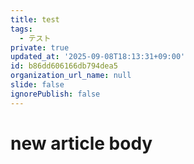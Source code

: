 ```yaml
---
title: test
tags:
  - テスト
private: true
updated_at: '2025-09-08T18:13:31+09:00'
id: b86dd606166db794dea5
organization_url_name: null
slide: false
ignorePublish: false
---
```

# new article body
